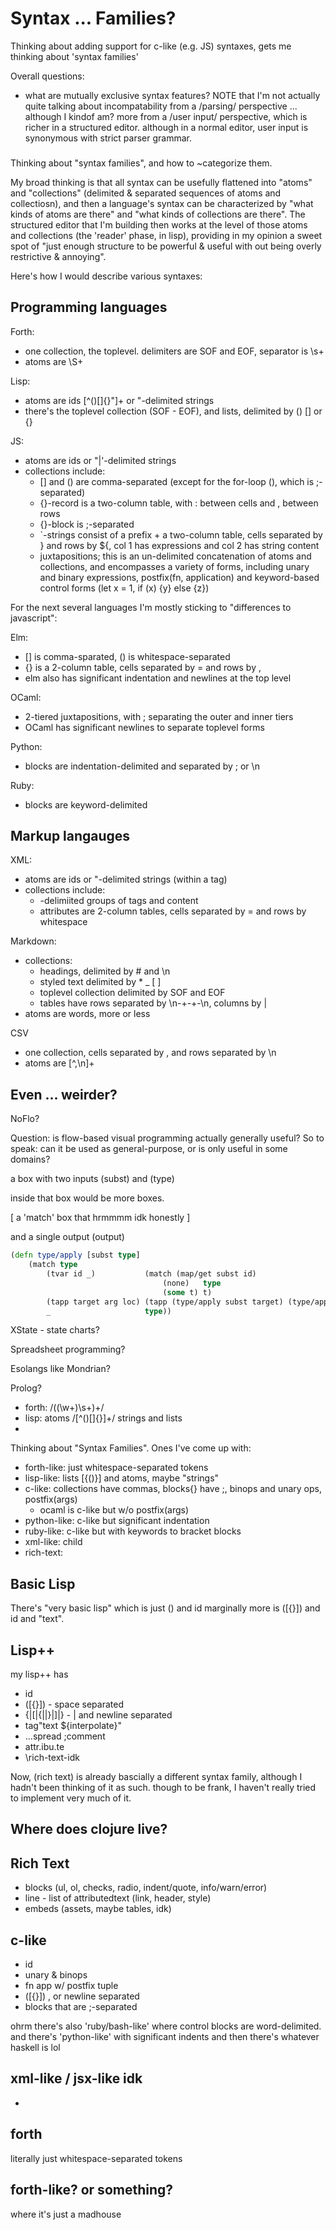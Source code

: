 



# Syntax ... Families?

Thinking about adding support for c-like (e.g. JS) syntaxes,
gets me thinking about 'syntax families'

Overall questions:
- what are mutually exclusive syntax features?
  NOTE that I'm not actually quite talking about incompatability
  from a /parsing/ perspective ... although I kindof am?
  more from a /user input/ perspective, which is richer in
  a structured editor. although in a normal editor, user input
  is synonymous with strict parser grammar.


###

Thinking about "syntax families", and how to ~categorize them.

My broad thinking is that all syntax can be usefully flattened into "atoms" and "collections" (delimited & separated sequences of atoms and collectiosn), and then a language's syntax can be characterized by "what kinds of atoms are there" and "what kinds of collections are there".
The structured editor that I'm building then works at the level of those atoms and collections (the 'reader' phase, in lisp), providing in my opinion a sweet spot of "just enough structure to be powerful & useful with out being overly restrictive & annoying".

Here's how I would describe various syntaxes:

## Programming languages

Forth:
- one collection, the toplevel. delimiters are SOF and EOF, separator is \s+
- atoms are \S+

Lisp:
- atoms are ids [^()[]{}"]+ or "-delimited strings
- there's the toplevel collection (SOF - EOF), and lists, delimited by () [] or {}

JS:
- atoms are ids or "|'-delimited strings
- collections include:
  - [] and () are comma-separated (except for the for-loop (), which is ;-separated)
  - {}-record is a two-column table, with : between cells and , between rows
  - {}-block is ;-separated
  - \`-strings consist of a prefix + a two-column table, cells separated by } and rows by ${, col 1 has expressions and col 2 has string content
  - juxtapositions; this is an un-delimited concatenation of atoms and collections, and encompasses a variety of forms, including unary and binary expressions, postfix(fn, application) and keyword-based control forms (let x = 1, if (x) {y} else {z})

For the next several languages I'm mostly sticking to "differences to javascript":

Elm:
- [] is comma-sparated, () is whitespace-separated
- {} is a 2-column table, cells separated by = and rows by ,
- elm also has significant indentation and newlines at the top level

OCaml:
- 2-tiered juxtapositions, with ; separating the outer and inner tiers
- OCaml has significant newlines to separate toplevel forms

Python:
- blocks are indentation-delimited and separated by ; or \n

Ruby:
- blocks are keyword-delimited

## Markup langauges

XML:
- atoms are ids or "-delimited strings (within a tag)
- collections include:
  - <tag>-delimiited groups of tags and content
  - attributes are 2-column tables, cells separated by = and rows by whitespace

Markdown:
- collections:
  - headings, delimited by # and \n
  - styled text delimited by * _ [ ]
  - toplevel collection delimited by SOF and EOF
  - tables have rows separated by \n-+-+-\n, columns by |
- atoms are words, more or less

CSV
- one collection, cells separated by , and rows separated by \n
- atoms are [^,\n]+

## Even ... weirder?

NoFlo?

Question: is flow-based visual programming actually generally useful?
So to speak: can it be used as general-purpose, or is only useful in some domains?

a box with two inputs (subst) and (type)

inside that box would be more boxes.

[ a 'match' box that hrmmmm idk honestly ]








and a single output (output)



```clj
(defn type/apply [subst type]
    (match type
        (tvar id _)           (match (map/get subst id)
                                  (none)   type
                                  (some t) t)
        (tapp target arg loc) (tapp (type/apply subst target) (type/apply subst arg) loc)
        _                     type))

```





XState - state charts?

Spreadsheet programming?

Esolangs like Mondrian?

Prolog?
























- forth: /((\w+)\s+)+/
- lisp: atoms /[^()[]{}]+/ strings and lists
-


Thinking about "Syntax Families". Ones I've come up with:

- forth-like: just whitespace-separated tokens
- lisp-like: lists [{()}] and atoms, maybe "strings"
- c-like: collections have commas, blocks{} have ;, binops and unary ops, postfix(args)
  - ocaml is c-like but w/o postfix(args)
- python-like: c-like but significant indentation
- ruby-like: c-like but with keywords to bracket blocks
- xml-like: <tag attr="abc">child</tag>
- rich-text:



















## Basic Lisp

There's "very basic lisp" which is just () and id
marginally more is ([{}]) and id and "text".

## Lisp++

my lisp++ has
- id
- ([{}]) - space separated
- {|[|{||}|]|} - | and newline separated
- tag"text ${interpolate}"
- ...spread ;comment
- attr.ibu.te
- \rich-text-idk

Now, (rich text) is already bascially a different syntax family,
although I hadn't been thinking of it as such. though to be frank,
I haven't really tried to implement very much of it.

## Where does clojure live?

## Rich Text

- blocks (ul, ol, checks, radio, indent/quote, info/warn/error)
- line - list of attributedtext (link, header, style)
- embeds (assets, maybe tables, idk)

## c-like

- id
- unary & binops
- fn app w/ postfix tuple
- ([{}]) , or newline separated
- blocks that are ;-separated

ohrm there's also 'ruby/bash-like' where control blocks are word-delimited.
and there's 'python-like' with significant indents
and then there's whatever haskell is lol

## xml-like / jsx-like idk

- <tag attr={} attr={}>

## forth
literally just whitespace-separated tokens

## forth-like? or something?
where it's just a madhouse






